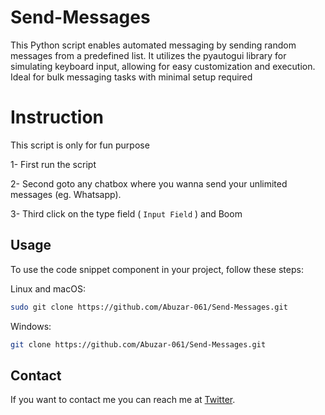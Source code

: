 # Send-Messages

This Python script enables automated messaging by sending random messages from a predefined list. It utilizes the pyautogui library for simulating keyboard input, allowing for easy customization and execution. Ideal for bulk messaging tasks with minimal setup required


# Instruction 

This script is only for fun purpose 

1- First run the script 

2- Second goto any chatbox where you wanna send your unlimited messages (eg. Whatsapp).

3- Third click on the type field ( ``` Input Field ``` ) and Boom 



## Usage

To use the code snippet component in your project, follow these steps:

Linux and macOS:

```bash
sudo git clone https://github.com/Abuzar-061/Send-Messages.git
```

Windows:

```bash
git clone https://github.com/Abuzar-061/Send-Messages.git
```

## Contact

If you want to contact me you can reach me at [Twitter](https://twitter.com/Alpha_Dev_061).    
